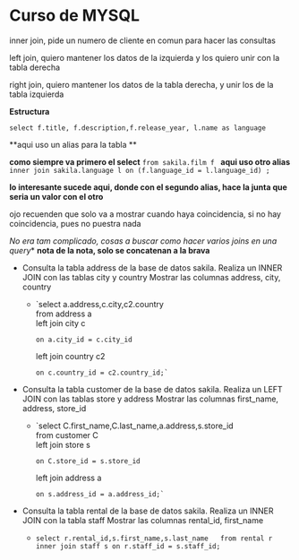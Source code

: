 # Curso de MYSQL

inner join, pide un numero de cliente en comun para hacer las consultas

left join, quiero mantener los datos de la izquierda y los quiero unir con la tabla derecha

right join, quiero mantener los datos de la tabla derecha, y unir los de la tabla izquierda

**Estructura**

`select f.title, f.description,f.release_year, l.name as language`  

**aqui uso un alias para la tabla **

**como siempre va primero el select**
`from sakila.film f ` **aqui uso otro alias**
`inner join sakila.language l on (f.language_id = l.language_id) ; `

**lo interesante sucede aqui, donde con el segundo alias, hace la junta que seria un valor con el otro**

ojo recuenden que solo va a mostrar cuando haya coincidencia, si no hay coincidencia, pues no puestra nada

*No era tam complicado, cosas a buscar como hacer varios joins en una query** **nota de la nota, solo se concatenan a la brava**

- Consulta la tabla address de la base de datos sakila. Realiza un INNER JOIN con las tablas city y country Mostrar las columnas address, city, country
  
  - `select a.address,c.city,c2.country  
    from address a  
    left join city c  
    
        on a.city_id = c.city_id  
    
    left join country c2  
    
        on c.country_id = c2.country_id;`

- Consulta la tabla customer de la base de datos sakila. Realiza un LEFT JOIN con las tablas store y address Mostrar las columnas first_name, address, store_id
  
  - `select C.first_name,C.last_name,a.address,s.store_id  
    from customer C  
    left join store s  
    
        on C.store_id = s.store_id  
    
    left join address a  
    
        on s.address_id = a.address_id;`

- Consulta la tabla rental de la base de datos sakila. Realiza un INNER JOIN con la tabla staff Mostrar las columnas rental_id, first_name
  
  - `select r.rental_id,s.first_name,s.last_name  
    from rental r  
    inner join staff s on r.staff_id = s.staff_id;`
